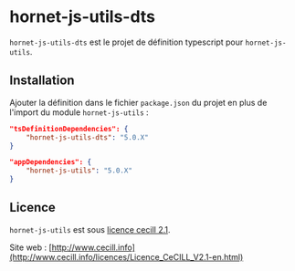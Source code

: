 # hornet-js-utils-dts

`hornet-js-utils-dts` est le projet de définition typescript pour `hornet-js-utils`.


## Installation

Ajouter la définition dans le fichier `package.json` du projet en plus de l'import du module `hornet-js-utils` :

```json
"tsDefinitionDependencies": {
    "hornet-js-utils-dts": "5.0.X"
}

"appDependencies": {
    "hornet-js-utils": "5.0.X"
}
```

## Licence

`hornet-js-utils` est sous [licence cecill 2.1](./LICENSE.md).

Site web : [http://www.cecill.info](http://www.cecill.info/licences/Licence_CeCILL_V2.1-en.html)